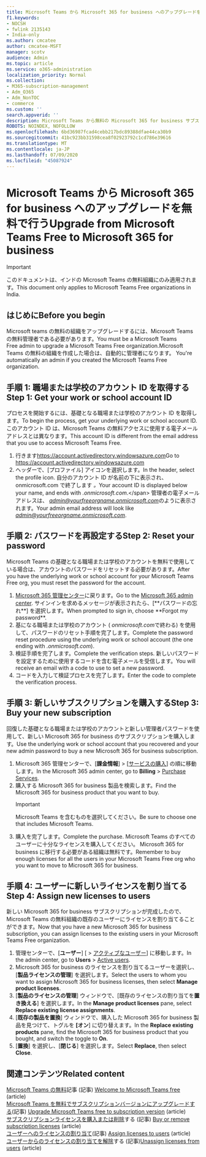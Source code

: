 ```yaml
---
title: Microsoft Teams から Microsoft 365 for business へのアップグレードを無料で行う
f1.keywords:
- NOCSH
- fwlink 2135143
- India-only
ms.author: cmcatee
author: cmcatee-MSFT
manager: scotv
audience: Admin
ms.topic: article
ms.service: o365-administration
localization_priority: Normal
ms.collection:
- M365-subscription-management
- Adm_O365
- Adm_NonTOC
- commerce
ms.custom: ''
search.appverid: ''
description: Microsoft Teams から無料の Microsoft 365 for business サブスクリプションへのアップグレード方法について説明します。
ROBOTS: NOINDEX, NOFOLLOW
ms.openlocfilehash: 6bd36987fcad4cebb217bdc89388dfae44ca30b9
ms.sourcegitcommit: 41bc923bb31598cea8f02923792c1cd786e39616
ms.translationtype: MT
ms.contentlocale: ja-JP
ms.lasthandoff: 07/09/2020
ms.locfileid: "45087924"
---
```

# <a name="upgrade-from-microsoft-teams-free-to-microsoft-365-for-business"></a><span data-ttu-id="c68d5-103">Microsoft Teams から Microsoft 365 for business へのアップグレードを無料で行う</span><span class="sxs-lookup"><span data-stu-id="c68d5-103">Upgrade from Microsoft Teams Free to Microsoft 365 for business</span></span>

> [!IMPORTANT]
> <span data-ttu-id="c68d5-104">このドキュメントは、インドの Microsoft Teams の無料組織にのみ適用されます。</span><span class="sxs-lookup"><span data-stu-id="c68d5-104">This document only applies to Microsoft Teams Free organizations in India.</span></span>

## <a name="before-you-begin"></a><span data-ttu-id="c68d5-105">はじめに</span><span class="sxs-lookup"><span data-stu-id="c68d5-105">Before you begin</span></span>

<span data-ttu-id="c68d5-106">Microsoft teams の無料の組織をアップグレードするには、Microsoft Teams の無料管理者である必要があります。</span><span class="sxs-lookup"><span data-stu-id="c68d5-106">You must be a Microsoft Teams Free admin to upgrade a Microsoft Teams Free organization.</span></span><span data-ttu-id="c68d5-107">Microsoft Teams の無料の組織を作成した場合は、自動的に管理者になります。</span><span class="sxs-lookup"><span data-stu-id="c68d5-107"> You're automatically an admin if you created the Microsoft Teams Free organization.</span></span>

## <a name="step-1-get-your-work-or-school-account-id"></a><span data-ttu-id="c68d5-108">手順 1: 職場または学校のアカウント ID を取得する</span><span class="sxs-lookup"><span data-stu-id="c68d5-108">Step 1: Get your work or school account ID</span></span>

<span data-ttu-id="c68d5-109">プロセスを開始するには、基礎となる職場または学校のアカウント ID を取得します。</span><span class="sxs-lookup"><span data-stu-id="c68d5-109">To begin the process, get your underlying work or school account ID.</span></span> <span data-ttu-id="c68d5-110">このアカウント ID は、Microsoft Teams の無料アクセスに使用する電子メールアドレスとは異なります。</span><span class="sxs-lookup"><span data-stu-id="c68d5-110">This account ID is different from the email address that you use to access Microsoft Teams Free.</span></span>

1. <span data-ttu-id="c68d5-111">行きます<a href="https://go.microsoft.com/fwlink/p/?linkid=2134797" target="_blank">https://account.activedirectory.windowsazure.com</a></span><span class="sxs-lookup"><span data-stu-id="c68d5-111">Go to <a href="https://go.microsoft.com/fwlink/p/?linkid=2134797" target="_blank">https://account.activedirectory.windowsazure.com</a></span></span>
2. <span data-ttu-id="c68d5-112">ヘッダーで、[プロファイル] アイコンを選択します。</span><span class="sxs-lookup"><span data-stu-id="c68d5-112">In the header, select the profile icon.</span></span> <span data-ttu-id="c68d5-113">自分のアカウント ID が名前の下に表示され、onmicrosoft.com で終了します *。*</span><span class="sxs-lookup"><span data-stu-id="c68d5-113">Your account ID is displayed below your name, and ends with *.onmicrosoft.com*.\</span></span>
    <span data-ttu-id="c68d5-114">管理者の電子メールアドレスは、 *admin@yourfreeorgname.onmicrosoft.com*のように表示されます。</span><span class="sxs-lookup"><span data-stu-id="c68d5-114">Your admin email address will look like *admin@yourfreeorgname.onmicrosoft.com*.</span></span>

## <a name="step-2-reset-your-password"></a><span data-ttu-id="c68d5-115">手順 2: パスワードを再設定する</span><span class="sxs-lookup"><span data-stu-id="c68d5-115">Step 2: Reset your password</span></span>

<span data-ttu-id="c68d5-116">Microsoft Teams の基礎となる職場または学校のアカウントを無料で使用している場合は、アカウントのパスワードをリセットする必要があります。</span><span class="sxs-lookup"><span data-stu-id="c68d5-116">After you have the underlying work or school account for your Microsoft Teams Free org, you must reset the password for the account.</span></span>

1. <span data-ttu-id="c68d5-117">
            <a href="https://go.microsoft.com/fwlink/p/?linkid=2024339" target="_blank">Microsoft 365 管理センター</a>に戻ります。</span><span class="sxs-lookup"><span data-stu-id="c68d5-117">Go to the <a href="https://go.microsoft.com/fwlink/p/?linkid=2024339" target="_blank">Microsoft 365 admin center</a>.</span></span> <span data-ttu-id="c68d5-118">サインインを求めるメッセージが表示されたら、[**パスワードの忘れ**] を選択します。</span><span class="sxs-lookup"><span data-stu-id="c68d5-118">When prompted to sign in, choose **Forgot my password**.</span></span>
2. <span data-ttu-id="c68d5-119">基になる職場または学校のアカウント ( *onmicrosoft.com*で終わる) を使用して、パスワードのリセット手順を完了します。</span><span class="sxs-lookup"><span data-stu-id="c68d5-119">Complete the password reset procedure using the underlying work or school account (the one ending with *.onmicrosoft.com*).</span></span>
3. <span data-ttu-id="c68d5-120">検証手順を完了します。</span><span class="sxs-lookup"><span data-stu-id="c68d5-120">Complete the verification steps.</span></span> <span data-ttu-id="c68d5-121">新しいパスワードを設定するために使用するコードを含む電子メールを受信します。</span><span class="sxs-lookup"><span data-stu-id="c68d5-121">You will receive an email with a code to use to set a new password.</span></span>
4. <span data-ttu-id="c68d5-122">コードを入力して検証プロセスを完了します。</span><span class="sxs-lookup"><span data-stu-id="c68d5-122">Enter the code to complete the verification process.</span></span>

## <a name="step-3-buy-your-new-subscription"></a><span data-ttu-id="c68d5-123">手順 3: 新しいサブスクリプションを購入する</span><span class="sxs-lookup"><span data-stu-id="c68d5-123">Step 3: Buy your new subscription</span></span>

<span data-ttu-id="c68d5-124">回復した基礎となる職場または学校のアカウントと新しい管理者パスワードを使用して、新しい Microsoft 365 for business のサブスクリプションを購入します。</span><span class="sxs-lookup"><span data-stu-id="c68d5-124">Use the underlying work or school account that you recovered and your new admin password to buy a new Microsoft 365 for business subscription.</span></span>

1. <span data-ttu-id="c68d5-125">Microsoft 365 管理センターで、[**課金情報**] > [<a href="https://go.microsoft.com/fwlink/p/?linkid=868433" target="_blank">サービスの購入</a>] の順に移動します。</span><span class="sxs-lookup"><span data-stu-id="c68d5-125">In the Microsoft 365 admin center, go to **Billing** > <a href="https://go.microsoft.com/fwlink/p/?linkid=868433" target="_blank">Purchase Services</a>.</span></span>
2. <span data-ttu-id="c68d5-126">購入する Microsoft 365 for business 製品を検索します。</span><span class="sxs-lookup"><span data-stu-id="c68d5-126">Find the Microsoft 365 for business product that you want to buy.</span></span>
    > [!IMPORTANT]
    > <span data-ttu-id="c68d5-127">Microsoft Teams を含むものを選択してください。</span><span class="sxs-lookup"><span data-stu-id="c68d5-127">Be sure to choose one that includes Microsoft Teams.</span></span>
3. <span data-ttu-id="c68d5-128">購入を完了します。</span><span class="sxs-lookup"><span data-stu-id="c68d5-128">Complete the purchase.</span></span> <span data-ttu-id="c68d5-129">Microsoft Teams のすべてのユーザーに十分なライセンスを購入してください。 Microsoft 365 for business に移行する必要がある組織は無料です。</span><span class="sxs-lookup"><span data-stu-id="c68d5-129">Remember to buy enough licenses for all the users in your Microsoft Teams Free org who you want to move to Microsoft 365 for business.</span></span>

## <a name="step-4-assign-new-licenses-to-users"></a><span data-ttu-id="c68d5-130">手順 4: ユーザーに新しいライセンスを割り当てる</span><span class="sxs-lookup"><span data-stu-id="c68d5-130">Step 4: Assign new licenses to users</span></span>

<span data-ttu-id="c68d5-131">新しい Microsoft 365 for business サブスクリプションが完成したので、Microsoft Teams の無料組織の既存のユーザーにライセンスを割り当てることができます。</span><span class="sxs-lookup"><span data-stu-id="c68d5-131">Now that you have a new Microsoft 365 for business subscription, you can assign licenses to the existing users in your Microsoft Teams Free organization.</span></span>

1. <span data-ttu-id="c68d5-132">管理センターで、[**ユーザー**] [  >  <a href="https://go.microsoft.com/fwlink/p/?linkid=834822" target="_blank">アクティブなユーザー</a>] に移動します。</span><span class="sxs-lookup"><span data-stu-id="c68d5-132">In the admin center, go to **Users** > <a href="https://go.microsoft.com/fwlink/p/?linkid=834822" target="_blank">Active users</a>.</span></span>
2. <span data-ttu-id="c68d5-133">Microsoft 365 for business のライセンスを割り当てるユーザーを選択し、[**製品ライセンスの管理**] を選択します。</span><span class="sxs-lookup"><span data-stu-id="c68d5-133">Select the users to whom you want to assign Microsoft 365 for business licenses, then select **Manage product licenses**.</span></span>
3. <span data-ttu-id="c68d5-134">[**製品のライセンスの管理**] ウィンドウで、[既存のライセンスの割り当てを**置き換える**] を選択します。</span><span class="sxs-lookup"><span data-stu-id="c68d5-134">In the **Manage product licenses** pane, select **Replace existing license assignments**.</span></span>
4. <span data-ttu-id="c68d5-135">[**既存の製品を置換**] ウィンドウで、購入した Microsoft 365 for business 製品を見つけて、トグルを **[オン**] に切り替えます。</span><span class="sxs-lookup"><span data-stu-id="c68d5-135">In the **Replace existing products** pane, find the Microsoft 365 for business product that you bought, and switch the toggle to **On**.</span></span>
5. <span data-ttu-id="c68d5-136">[**置換**] を選択し、[**閉じる**] を選択します。</span><span class="sxs-lookup"><span data-stu-id="c68d5-136">Select **Replace**, then select **Close**.</span></span>

## <a name="related-content"></a><span data-ttu-id="c68d5-137">関連コンテンツ</span><span class="sxs-lookup"><span data-stu-id="c68d5-137">Related content</span></span>

<span data-ttu-id="c68d5-138">[Microsoft Teams の無料](https://support.microsoft.com/office/6d79a648-6913-4696-9237-ed13de64ae3c)記事 (記事) </span><span class="sxs-lookup"><span data-stu-id="c68d5-138">[Welcome to Microsoft Teams free](https://support.microsoft.com/office/6d79a648-6913-4696-9237-ed13de64ae3c) (article)</span></span>\
<span data-ttu-id="c68d5-139">[Microsoft Teams を無料でサブスクリプションバージョンにアップグレードする](https://docs.microsoft.com/microsoftteams/upgrade-freemium)(記事) </span><span class="sxs-lookup"><span data-stu-id="c68d5-139">[Upgrade Microsoft Teams free to subscription version](https://docs.microsoft.com/microsoftteams/upgrade-freemium) (article)</span></span>\
<span data-ttu-id="c68d5-140">[サブスクリプションライセンスを購入または削除](../licenses/buy-licenses.md)する (記事) </span><span class="sxs-lookup"><span data-stu-id="c68d5-140">[Buy or remove subscription licenses](../licenses/buy-licenses.md) (article)</span></span>\
<span data-ttu-id="c68d5-141">[ユーザーへのライセンスの割り当て](../../admin/manage/assign-licenses-to-users.md)(記事) </span><span class="sxs-lookup"><span data-stu-id="c68d5-141">[Assign licenses to users](../../admin/manage/assign-licenses-to-users.md) (article)</span></span>\
<span data-ttu-id="c68d5-142">[ユーザーからのライセンスの割り当てを解除](../../admin/manage/remove-licenses-from-users.md)する (記事)</span><span class="sxs-lookup"><span data-stu-id="c68d5-142">[Unassign licenses from users](../../admin/manage/remove-licenses-from-users.md) (article)</span></span>